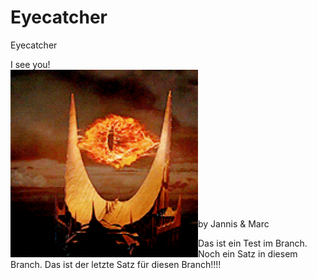 # Eyecatcher
Eyecatcher 

I see you!
<br><img align="left" width="300" height="300" src="https://raw.githubusercontent.com/mschaufe/eyecatcher/master/data/eye.gif">
<br><br><br><br><br><br><br><br><br><br><br><br><br>
<br>
by Jannis & Marc

Das ist ein Test im Branch. Noch ein Satz in diesem Branch. Das ist der letzte Satz für diesen Branch!!!!
